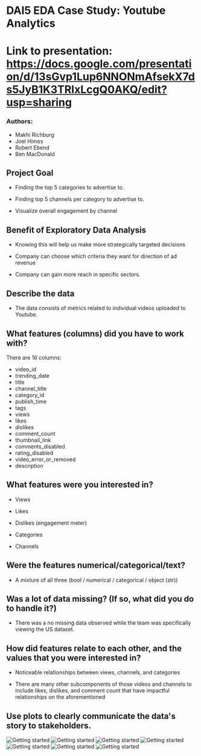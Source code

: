 # DAI5 EDA Case Study: Youtube Analytics

# Link to presentation: https://docs.google.com/presentation/d/13sGvp1Lup6NNONmAfsekX7ds5JyB1K3TRIxLcgQ0AKQ/edit?usp=sharing 

### Authors:

  * Makhi Richburg
  * Joel Himes
  * Robert Ebend
  * Ben MacDonald


## Project Goal 


* Finding the top 5 categories to advertise to.

* Finding top 5 channels per category to advertise to.

* Visualize overall engagement by channel



## Benefit of Exploratory Data Analysis

* Knowing this will help us make more strategically targeted decisions

* Company can choose which criteria they want for direction of ad revenue

* Company can gain more reach in specific sectors.


## Describe the data

* The data consists of metrics related to individual videos uploaded to Youtube.



## 	What features (columns) did you have to work with? 

There are 16 columns:

* video_id
* trending_date
* title
* channel_title
* category_id
* publish_time
* tags
* views
* likes
* dislikes
* comment_count
* thumbnail_link
* comments_disabled
* rating_disabled
* video_error_or_removed
* description


## What features were you interested in?

* Views

* Likes

* Dislikes (engagement meter)

* Categories

* Channels

## Were the features numerical/categorical/text?

* A mixture of all three
(bool / numerical / categorical / object (str))




## Was a lot of data missing? (If so, what did you do to handle it?)

* There was a no missing data observed while the team was specifically viewing the US dataset. 


## How did features relate to each other, and the values that you were interested in?

* Noticeable relationships between views, channels, and categories

* There are many other subcomponents of those videos and channels to include likes, dislikes, and comment count that have impactful relationships on the aforementioned



## Use plots to clearly communicate the data's story to stakeholders.

<img src="./category_views.png" alt="Getting started" />
<img src="./topfivecomedy.png" alt="Getting started" />
<img src="./topfiveent.png" alt="Getting started" />
<img src="./topfivefilm.png" alt="Getting started" />
<img src="./topfivemusic.png" alt="Getting started" />
<img src="./topfivepnb.png" alt="Getting started" />
<img src="./totalengagement.png" alt="Getting started" />



        



